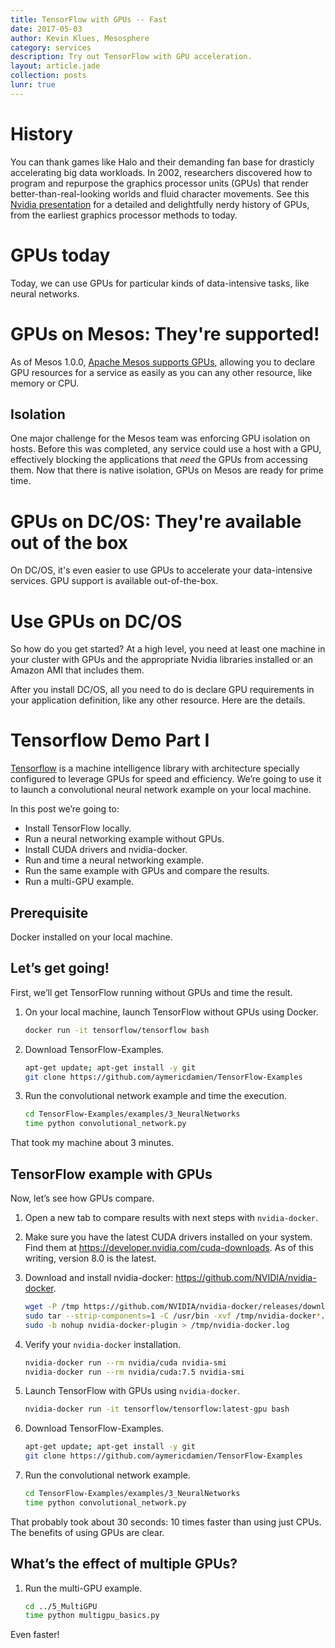 ```yaml
---
title: TensorFlow with GPUs -- Fast
date: 2017-05-03
author: Kevin Klues, Mesosphere
category: services
description: Try out TensorFlow with GPU acceleration.
layout: article.jade
collection: posts
lunr: true
---
```


# History
You can thank games like Halo and their demanding fan base for drasticly accelerating big data workloads. In 2002, researchers discovered how to program and repurpose the graphics processor units (GPUs) that render better-than-real-looking worlds and fluid character movements. See this [Nvidia presentation](http://www.nvidia.com/content/gtc-2010/pdfs/2275_gtc2010.pdf) for a detailed and delightfully nerdy history of GPUs, from the earliest graphics processor methods to today.

# GPUs today

Today, we can use GPUs for particular kinds of data-intensive tasks, like neural networks.

# GPUs on Mesos: They're supported!
As of Mesos 1.0.0, [Apache Mesos supports GPUs](http://mesos.apache.org/documentation/latest/gpu-support/), allowing you to declare GPU resources for a service as easily as you can any other resource, like memory or CPU.

## Isolation
One major challenge for the Mesos team was enforcing GPU isolation on hosts. Before this was completed, any service could use a host with a GPU, effectively blocking the applications that _need_ the GPUs from accessing them. Now that there is native isolation, GPUs on Mesos are ready for prime time.

# GPUs on DC/OS: They're available out of the box
On DC/OS, it's even easier to use GPUs to accelerate your data-intensive services. GPU support is available out-of-the-box.

# Use GPUs on DC/OS
So how do you get started? At a high level, you need at least one machine in your cluster with GPUs  and the appropriate Nvidia libraries installed or an Amazon AMI that includes them.

After you install DC/OS, all you need to do is declare GPU requirements in your application definition, like any other resource. Here are the details.

# Tensorflow Demo Part I
[Tensorflow](https://www.tensorflow.org) is a machine intelligence library with architecture specially configured to leverage GPUs for speed and efficiency. We’re going to use it to launch a convolutional neural network example on your local machine.

In this post we’re going to:
- Install TensorFlow locally.
- Run a neural networking example without GPUs.
- Install CUDA drivers and nvidia-docker.
- Run and time a neural networking example.
- Run the same example with GPUs and compare the results.
- Run a multi-GPU example.

## Prerequisite
Docker installed on your local machine.

## Let’s get going!

First, we’ll get TensorFlow running without GPUs and time the result.

1. On your local machine,  launch TensorFlow without GPUs using Docker.

	```bash
	docker run -it tensorflow/tensorflow bash
	```

1. Download TensorFlow-Examples.

	```bash
	apt-get update; apt-get install -y git
	git clone https://github.com/aymericdamien/TensorFlow-Examples
	```

1. Run the convolutional network example and time the execution.

	```bash
	cd TensorFlow-Examples/examples/3_NeuralNetworks
	time python convolutional_network.py
	```

That took my machine about 3 minutes.

## TensorFlow example with GPUs

Now, let’s see how GPUs compare.

1. Open a new tab to compare results with next steps with `nvidia-docker`.

1. Make sure you have the latest CUDA drivers installed on your system. Find them at https://developer.nvidia.com/cuda-downloads. As of this writing, version 8.0 is the latest.

1. Download and install nvidia-docker: https://github.com/NVIDIA/nvidia-docker.

	```bash
	wget -P /tmp https://github.com/NVIDIA/nvidia-docker/releases/download/v1.0.1/nvidia-docker_1.0.1_amd64.tar.xz
	sudo tar --strip-components=1 -C /usr/bin -xvf /tmp/nvidia-docker*.tar.xz && rm /tmp/nvidia-docker*.tar.xz
	sudo -b nohup nvidia-docker-plugin > /tmp/nvidia-docker.log
	```

1. Verify your `nvidia-docker` installation.

	```bash
	nvidia-docker run --rm nvidia/cuda nvidia-smi
	nvidia-docker run --rm nvidia/cuda:7.5 nvidia-smi
	```

1. Launch TensorFlow with GPUs using `nvidia-docker`.

	```bash
	nvidia-docker run -it tensorflow/tensorflow:latest-gpu bash
	```

1. Download TensorFlow-Examples.

	```bash
	apt-get update; apt-get install -y git
	git clone https://github.com/aymericdamien/TensorFlow-Examples
	```

1. Run the convolutional network example.

	```bash
	cd TensorFlow-Examples/examples/3_NeuralNetworks
	time python convolutional_network.py
	```

That probably took about 30 seconds: 10 times faster than using just CPUs. The benefits of using GPUs are clear.

## What’s the effect of multiple GPUs?

1. Run the multi-GPU example.

	```bash
	cd ../5_MultiGPU
	time python multigpu_basics.py
	```

Even faster!
